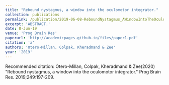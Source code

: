 ```yaml
---
title: "Rebound nystagmus, a window into the oculomotor integrator."
collection: publications
permalink: /publication/2019-06-08-ReboundNystagmus_AWindowIntoTheOculomotorIntegrator_
excerpt: 'ABSTRACT.'
date: 8-Jun-19
venue: 'Prog Brain Res'
paperurl: 'http://academicpages.github.io/files/paper1.pdf'
citation: 'a'
authors: 'Otero-Millan, Colpak, Kheradmand & Zee'
year: '2019'
---
```


Recommended citation: Otero-Millan, Colpak, Kheradmand & Zee(2020) "Rebound nystagmus, a window into the oculomotor integrator." Prog Brain Res. 2019;249:197-209. 
